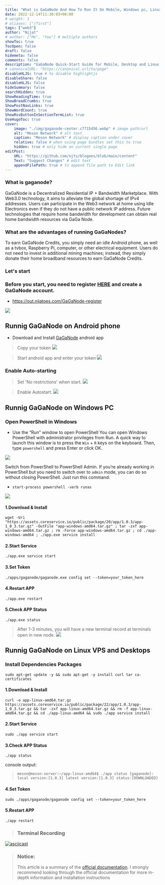 ```yaml
---
title: "What is GaGaNode And How To Run It On Mobile, Windows pc, Linux Servers (Summarized)"
date: 2022-12-14T11:30:03+00:00
# weight: 1
# aliases: ["/first"]
tags: ["web3"]
author: "Nijat"
# author: ["Me", "You"] # multiple authors
showToc: true
TocOpen: false
draft: false
hidemeta: false
comments: false
description: "GaGaNode Quick-Start Guide for Mobile, Desktop and Linux Devices"
# canonicalURL: "https://canonical.url/to/page"
disableHLJS: true # to disable highlightjs
disableShare: false
disableHLJS: false
hideSummary: false
searchHidden: true
ShowReadingTime: true
ShowBreadCrumbs: true
ShowPostNavLinks: true
ShowWordCount: true
ShowRssButtonInSectionTermList: true
UseHugoToc: true
cover:
    image: "./img/gaganode-center.c7715456.webp" # image path/url
    alt: "Meson Network" # alt text
    caption: "Meson Network" # display caption under cover
    relative: false # when using page bundles set this to true
    hidden: true # only hide on current single page
editPost:
    URL: "https://github.com/njts/blogoes/blob/main/content"
    Text: "Suggest Changes" # edit text
    appendFilePath: true # to append file path to Edit link
---
```

### What is gaganode?

GaGaNode is a Decentralized Residential IP + Bandwidth Marketplace. With Web3.0 technology, it aims to alleviate the global shortage of IPv4 addresses. Users can participate in the Web3 network at home using Idle Electronics even if they do not have a public network IP address. Future technologies that require home bandwidth for development can obtain real home bandwidth resources via GaGa Node.

### What are the advantages of running GaGaNodes?

To earn GaGaNode Credits, you simply need an idle Android phone, as well as a tvbox, Raspberry Pi, computer, or other electrical equipment.
Users do not need to invest in additional mining machines; instead, they simply donate their home broadband resources to earn GaGaNode Credits.

### Let's start

### Before you start, you need to register [HERE](https://out.nijatoes.com/GaGaNode-register) and create a GaGaNode account.

- https://out.nijatoes.com/GaGaNode-register

![](/img/screenshot.png)

## Runnig GaGaNode on Android phone

- Download and Install [GaGaNode](https://assets.coreservice.io/public/package/32/gaganode/1.0.3/gaganode-1_0_3.apk) android app

> Copy your token
![](/img/install_run.c4bd2c82.png)

> Start android app and enter your token
 ![](/img/android-03.5ff0f04c.jpeg)

 ### Enable Auto-starting

 > Set 'No restrictions' when start.
 ![](/img/android-01.cbbe2b89.png)

 > Enable Autostart.
![](/img/android-02.47e56405.png)

## Runnig GaGaNode on Windows PC

### Open PowerShell in Windows

- Use the “Run” window to open PowerShell
You can open Windows PowerShell with administrator privileges from Run. A quick way to launch this window is to press the `Win` + `R` keys on the keyboard. Then, type `powershell` and press Enter or click OK.

![](/img/windows-03.c050e0c7.png)

Switch from PowerShell to PowerShell Admin. If you’re already working in PowerShell but you need to switch over to `admin` mode, you can do so without closing PowerShell. Just run this command:

- `start-process powershell -verb runas`

![](/img/windows-04.6eb30a24.png)

####  1.Download & Install

`wget -Uri "https://assets.coreservice.io/public/package/20/app/1.0.3/app-1_0_3.tar.gz" -OutFile "app-windows-amd64.tar.gz" ; tar -zxf app-windows-amd64.tar.gz ; rm -Force app-windows-amd64.tar.gz ; cd ./app-windows-amd64 ; ./app.exe service install`

#### 2.Start Service

`./app.exe service start`

#### 3.Set Token

`./apps/gaganode/gaganode.exe config set --token=your_token_here`

#### 4.Restart APP

`./app.exe restart`

#### 5.Check APP Status

`./app.exe status`

> After 1-3 minutes, you will have a new terminal record at terminals open in new node.
![](/img/windows-06.0d8b27e5.png)


## Runnig GaGaNode on Linux VPS and Desktops

### Install Dependencies Packages

`sudo apt-get update -y && sudo apt-get -y install curl tar ca-certificates`

#### 1.Download & Install

`curl -o app-linux-amd64.tar.gz https://assets.coreservice.io/public/package/22/app/1.0.3/app-1_0_3.tar.gz && tar -zxf app-linux-amd64.tar.gz && rm -f app-linux-amd64.tar.gz && cd ./app-linux-amd64 && sudo ./app service install`

#### 2.Start Service

`sudo ./app service start`

#### 3.Check APP Status

`./app status`

console output:
>`meson@meson-server:~/app-linux-amd64$ ./app status
[gaganode]:		local version:[1.0.3] latest version:[1.0.3] status:[DOWNLOADED]`

#### 4.Set Token

`sudo ./apps/gaganode/gaganode config set --token=your_token_here`

#### 5.Restart APP

`./app restart`

> ### Terminal Recording
[![asciicast](https://asciinema.org/a/545183.svg)](https://asciinema.org/a/545183)

> ### Notice:
>This article is a summary of the [official documentation](https://docs.gaganode.com/). I strongly recommend looking through the official documentation for more in-depth information and installation instructions










